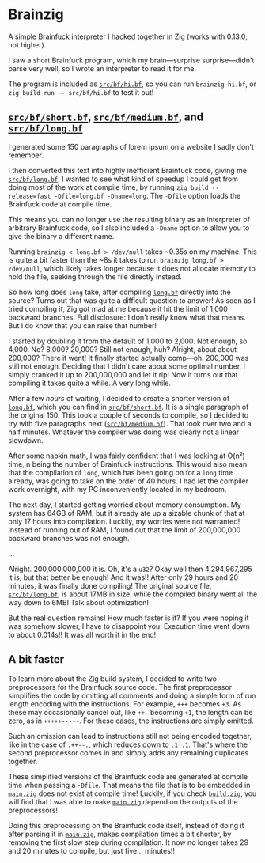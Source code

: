 # Brainzig
A simple [Brainfuck](https://en.wikipedia.org/wiki/Brainfuck) interpreter I hacked together in Zig
(works with 0.13.0, not higher).

I saw a short Brainfuck program, which my brain—surprise surprise—didn't parse very well, so I
wrote an interpreter to read it for me.

The program is included as [`src/bf/hi.bf`](src/bf/hi.bf ), so you can run `brainzig hi.bf`, or `zig build run -- src/bf/hi.bf`
to test it out!

## [`src/bf/short.bf`](src/bf/short.bf ), [`src/bf/medium.bf`](src/bf/medium.bf ), and [`src/bf/long.bf`](src/bf/long.bf)
I generated some 150 paragraphs of lorem ipsum on a website I sadly don't remember.

I then converted this text into highly inefficient Brainfuck code, giving me [`src/bf/long.bf`](src/bf/long.bf ).
I wanted to see what kind of speedup I could get from doing most of the work at compile time, by running
`zig build --release=fast -Dfile=long.bf -Dname=long`.
The `-Dfile` option loads the Brainfuck code at compile time.

This means you can no longer use the
resulting binary as an interpreter of arbitrary Brainfuck code, so I also included a `-Dname` option to
allow you to give the binary a different name.

Running `brainzig < long.bf > /dev/null` takes ~0.35s on my machine.
This is quite a bit faster than the ~8s it takes to run `brainzig long.bf > /dev/null`, which likely takes
longer because it does not allocate memory to hold the file, seeking through the file directly instead.

So how long does `long` take, after compiling [`long.bf`](src/bf/long.bf) directly into the source?
Turns out that was quite a difficult question to answer!
As soon as I tried compiling it, Zig got mad at me because it hit the limit of 1,000 backward branches.
Full disclosure: I don't really know what that means. But I do know that you can raise that number!

I started by doubling it from the default of 1,000 to 2,000. Not enough, so 4,000. No? 8,000? 20,000?
Still not enough, huh? Alright, about about 200,000?
There it went! It finally started actually comp—oh. 200,000 was still not enough.
Deciding that I didn't care about some optimal number, I simply cranked it up to 200,000,000 and let it rip!
Now it turns out that compiling it takes quite a while.
A very long while.

After a few *hours* of waiting, I decided to create a shorter version of [`long.bf`](src/bf/long.bf ), which you can find
in [`src/bf/short.bf`](src/bf/short.bf ). It is a single paragraph of the original 150.
This took a couple of seconds to compile, so I decided to try with five paragraphs next ([`src/bf/medium.bf`](src/bf/medium.bf )).
That took over two and a half minutes.
Whatever the compiler was doing was clearly not a linear slowdown.

After some napkin math, I was fairly confident that I was looking at O(n²) time, n being the
number of Brainfuck instructions.
This would also mean that the compilation of `long`, which has been going on for a `long` time already,
was going to take on the order of 40 hours.
I had let the compiler work overnight, with my PC inconveniently located in my bedroom.

The next day, I started getting worried about memory consumption.
My system has 64GB of RAM, but it already ate up a sizable chunk of that at only 17 hours into compilation.
Luckily, my worries were not warranted!
Instead of running out of RAM, I found out that the limit of 200,000,000 backward branches was not enough.

...

Alright. 200,000,000,000 it is. Oh, it's a `u32`? Okay well then 4,294,967,295 it is, but that better be enough!
And it was!! After only 29 hours and 20 minutes, it was finally done compiling!
The original source file, [`src/bf/long.bf`](src/bf/long.bf ), is about 17MB in size, while the compiled binary went all the way down
to 6MB!
Talk about optimization!

But the real question remains!
How much faster is it?
If you were hoping it was somehow slower, I have to disappoint you!
Execution time went down to about 0.014s!! 
It was all worth it in the end!

## A bit faster

To learn more about the Zig build system, I decided to write two preprocessors for the Brainfuck source code.
The first preprocessor simplifies the code by omitting all comments and doing a simple form of run length encoding
with the instructions. For example, `+++` becomes `+3`.
As these may occasionally cancel out, like `++-` becoming `+1`, the length can be zero, as in `+++++-----`.
For these cases, the instructions are simply omitted.

Such an omission can lead to instructions still not being encoded together, like in the case of `.++--.`,
which reduces down to `.1 .1`.
That's where the second preprocessor comes in and simply adds any remaining duplicates together.

These simplified versions of the Brainfuck code are generated at compile time when passing a `-Dfile`.
That means the file that is to be embedded in [`main.zig`](src/main.zig) does not exist at compile time!
Luckily, if you check [`build.zig`](build.zig ), you will find that I was able to make [`main.zig`](src/main.zig)
depend on the outputs of the preprocessors!

Doing this preprocessing on the Brainfuck code itself, instead of doing it after parsing it in [`main.zig`](src/main.zig ),
makes compilation times a bit shorter, by removing the first slow step during compilation.
It now no longer takes 29 and 20 minutes to compile, but just five... minutes!!

